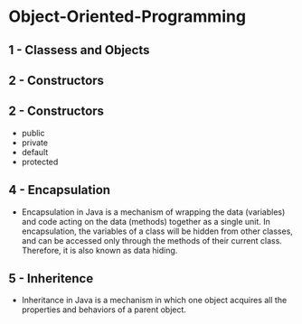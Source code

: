 # Object-Oriented-Programming

## 1 - Classess and Objects
## 2 - Constructors
## 2 - Constructors
  - public
  - private
  - default
  - protected
## 4 - Encapsulation
  - Encapsulation in Java is a mechanism of wrapping the data (variables) and code acting on the data (methods) together as a single unit. In encapsulation, the variables of a class will be hidden from other classes, and can be accessed only through the methods of their current class. Therefore, it is also known as data hiding.
## 5 - Inheritence
  - Inheritance in Java is a mechanism in which one object acquires all the properties and behaviors of a parent object. 